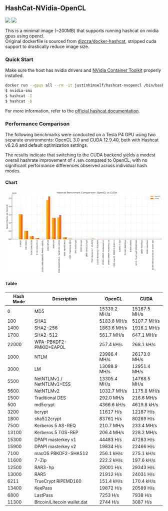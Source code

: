 ## HashCat-NVidia-OpenCL

![](https://img.shields.io/badge/x86_64-red)
![](https://img.shields.io/docker/image-size/justinhimself/hashcat-nvopencl/latest)

This is a minimal image (~200MB) that supports running hashcat on nvidia gpus using opencl.  
Original dockerfile is sourced from [dizcza/docker-hashcat](https://github.com/dizcza/docker-hashcat), stripped cuda support to drastically reduce image size.

### Quick Start

Make sure the host has nvidia drivers and [NVidia Container Toolkit](https://docs.nvidia.com/datacenter/cloud-native/container-toolkit/install-guide.html) properly installed.

```bash
docker run --gpus all --rm -it justinhimself/hashcat-nvopencl /bin/bash
$ nvidia-smi
$ hashcat -I
$ hashcat -b
```

For more information, refer to the [official hashcat documentation](https://hashcat.net/hashcat/).

### Performance Comparison

The following benchmarks were conducted on a Tesla P4 GPU using two separate environments: OpenCL 3.0 and CUDA 12.9.40, both with Hashcat v6.2.6 and default optimization settings.

The results indicate that switching to the CUDA backend yields a modest overall hashrate improvement of `4.68%` compared to OpenCL, with no significant performance differences observed across individual hash modes.

#### Chart

![Benchmark Chart](./bench.png)


#### Table
| Hash Mode | Description                           | OpenCL      | CUDA        |
|-----------|---------------------------------------|------------------|------------------|
| 0         | MD5                                   | 15339.2 MH/s     | 15167.5 MH/s     |
| 100       | SHA1                                  | 5183.8 MH/s      | 5107.7 MH/s      |
| 1400      | SHA2-256                              | 1863.6 MH/s      | 1916.1 MH/s      |
| 1700      | SHA2-512                              | 561.7 MH/s       | 647.1 MH/s       |
| 22000     | WPA-PBKDF2-PMKID+EAPOL                | 257.4 kH/s       | 268.1 kH/s       |
| 1000      | NTLM                                  | 23986.4 MH/s     | 26173.0 MH/s     |
| 3000      | LM                                    | 13088.9 MH/s     | 12951.4 MH/s     |
| 5500      | NetNTLMv1 / NetNTLMv1+ESS             | 13305.4 MH/s     | 14768.5 MH/s     |
| 5600      | NetNTLMv2                             | 1032.7 MH/s      | 1175.8 MH/s      |
| 1500      | Traditional DES                       | 292.0 MH/s       | 216.6 MH/s       |
| 500       | md5crypt                              | 4366.6 kH/s      | 4619.8 kH/s      |
| 3200      | bcrypt                                | 11617 H/s        | 12187 H/s        |
| 1800      | sha512crypt                           | 83761 H/s        | 80269 H/s        |
| 7500      | Kerberos 5 AS-REQ                     | 210.7 MH/s       | 233.4 MH/s       |
| 13100     | Kerberos 5 TGS-REP                    | 206.4 MH/s       | 228.2 MH/s       |
| 15300     | DPAPI masterkey v1                    | 44483 H/s        | 47283 H/s        |
| 15900     | DPAPI masterkey v2                    | 19834 H/s        | 22466 H/s        |
| 7100      | macOS PBKDF2-SHA512                   | 256.1 kH/s       | 275.1 kH/s       |
| 11600     | 7-Zip                                 | 222.2 kH/s       | 197.6 kH/s       |
| 12500     | RAR3-hp                               | 29001 H/s        | 29343 H/s        |
| 13000     | RAR5                                   | 21912 H/s        | 24031 H/s        |
| 6211      | TrueCrypt RIPEMD160                   | 151.4 kH/s       | 170.4 kH/s       |
| 13400     | KeePass                                | 19872 H/s        | 20589 H/s        |
| 6800      | LastPass                               | 7253 H/s         | 7938 H/s         |
| 11300     | Bitcoin/Litecoin wallet.dat            | 2744 H/s         | 3087 H/s         |
